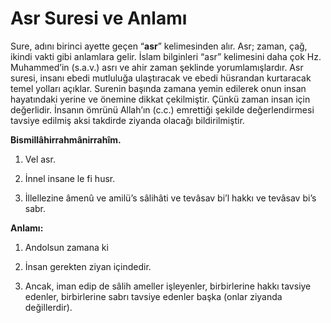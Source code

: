 # Asr Suresi ve Anlamı

Sure, adını birinci ayette geçen “**asr**” kelimesinden alır. Asr; zaman, çağ, ikindi vakti gibi anlamlara gelir. İslam bilginleri “asr” kelimesini daha çok Hz. Muhammed’in (s.a.v.) asrı ve ahir zaman şeklinde yorumlamışlardır. Asr suresi, insanı ebedi mutluluğa ulaştıracak ve ebedi hüsrandan kurtaracak temel yolları açıklar. Surenin başında zamana yemin edilerek onun insan hayatındaki yerine ve önemine dikkat çekilmiştir. Çünkü zaman insan için değerlidir. İnsanın ömrünü Allah’ın (c.c.) emrettiği şekilde değerlendirmesi tavsiye edilmiş aksi takdirde ziyanda olacağı bildirilmiştir.

**Bismillâhirrahmânirrahîm.**

1. Vel asr.

2. İnnel insane le fi husr.

3. İllellezine âmenû ve amilü’s sâlihâti ve tevâsav bi’l hakkı ve tevâsav bi’s sabr.

**Anlamı:**

1. Andolsun zamana ki

2. İnsan gerekten ziyan içindedir.

3. Ancak, iman edip de sâlih ameller işleyenler, birbirlerine hakkı tavsiye edenler, birbirlerine sabrı tavsiye edenler başka (onlar ziyanda değillerdir).
